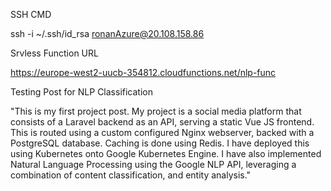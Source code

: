 SSH CMD

ssh -i ~/.ssh/id_rsa ronanAzure@20.108.158.86

Srvless Function URL

https://europe-west2-uucb-354812.cloudfunctions.net/nlp-func

Testing Post for NLP Classification

"This is my first project post. My project is a social media platform that consists of a Laravel backend as an API, serving a static Vue JS frontend. This is routed using a custom configured Nginx webserver, backed with a PostgreSQL database. Caching is done using Redis. I have deployed this using Kubernetes onto Google Kubernetes Engine. I have also implemented Natural Language Processing using the Google NLP API, leveraging a combination of content classification, and entity analysis."